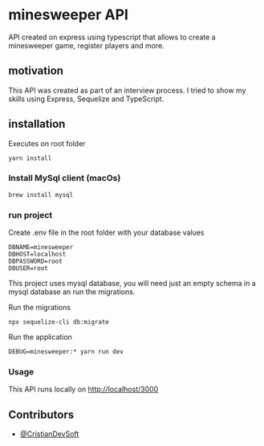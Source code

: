 # minesweeper API

API created on express using typescript that allows to create a minesweeper game, register players and more.

## motivation

This API was created as part of an interview process. I tried to show my skills using Express, Sequelize and TypeScript.



## installation

Executes on root folder

```
yarn install
```

### Install MySql client (macOs)

```
brew install mysql
```

### run project

Create .env file in the root folder with your database values

```
DBNAME=minesweeper
DBHOST=localhost
DBPASSWORD=root
DBUSER=root
```


This project uses mysql database, you will need just an empty schema in a mysql database an run the migrations.

Run the migrations
```
npx sequelize-cli db:migrate
```



Run the application
```
DEBUG=minesweeper:* yarn run dev
```

### Usage

This API runs locally on [http://localhost/3000](http://localhost/3000)


## Contributors

* [@CristianDevSoft](https://twitter.com/CristianDevSoft)
